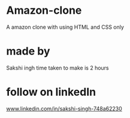 # Amazon-clone
A amazon clone with using HTML and CSS only
# made by
Sakshi ingh time taken to make is  2 hours
# follow on linkedIn


www.linkedin.com/in/sakshi-singh-748a62230


